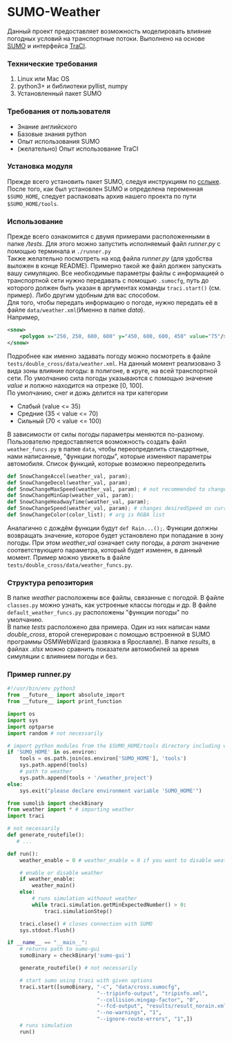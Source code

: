 # SUMO-Weather
Данный проект предоставляет возможность моделировать влияние погодных условий на транспортные потоки. Выполнено на основе [SUMO](https://sumo.dlr.de/docs/index.html) и интерфейса [TraCI](https://sumo.dlr.de/docs/TraCI.html).
### Технические требования
1. Linux или Mac OS
1. python3+ и библиотеки pyllist, numpy
1. Установленный пакет SUMO

### Требования от пользователя
* Знание английского
* Базовые знания python
* Опыт использования SUMO
* (желательно) Опыт использование TraCI

### Установка модуля
Прежде всего установить пакет SUMO, следуя инструкциям по [сслыке](https://sumo.dlr.de/docs/Installing.html). После того, как был установлен SUMO и определена переменная `$SUMO_HOME`, следует распаковать архив нашего проекта по пути `$SUMO_HOME/tools`.

### Использование
Прежде всего ознакомится с двумя примерами расположенными в папке */tests*. Для этого можно запустить исполняемый файл *runner.py* с помощью терминала и `./runner.py`  
Также желательно посмотреть на код файла *runner.py* (для удобства выложен в конце README). Примерно такой же файл должен запускать вашу симуляцию. Все необходимые параметры файлы с информацией о транспортной сети нужно передавать с помощью `.sumocfg`, путь до которого должен быть указан в аргументах команды `traci.start()` (см. пример). Либо другим удобным для вас способом.  
Для того, чтобы передать информацию о погоде, нужно передать её в файле `data/weather.xml`(Именно в папке *data*).   
Например,  
```xml
<snow>
    <polygon x="250, 250, 600, 600" y="450, 600, 600, 450" value="75"/>
</snow>
``` 
Подробнее как именно задавать погоду можно посмотреть в файле `tests/double_cross/data/weather.xml`. На данный момент реализовано 3 вида зоны влияние погоды: в полигоне, в круге, на всей транспортной сети. По умолчанию сила погоды указываются с помощью значение *value* и лолжно находится на отрезке [0, 100].  
По умолчанию, снег и дожь делится на три категории
* Слабый (value <= 35)
* Средние (35 < value <= 70)
* Сильный (70 < value <= 100)

В зависимости от силы погоды параметры меняются по-разному.
Пользователю предоставляется возможность создать файл `weather_funcs.py` в папке `data`, чтобы переопределить стандартные, нами написанные, "функции погоды", которые изменяют параметры автомобиля. Список функций, которые возможно переопределить
```python
def SnowChangeAccel(weather_val, param);
def SnowChangeDecel(weather_val, param);
def SnowChangeMaxSpeed(weather_val, param); # not recommended to change vehicle's physical maxSpeed
def SnowChangeMinGap(weather_val, param);
def SnowChangeHeadwayTime(weather_val, param);
def SnowChangeSpeed(weather_val, param); # changes desiredSpeed on current edge
def SnowChangeColor(color_list); # arg is RGBA list
```

Аналагично с дождём функции будут `def Rain...();`. Функции должны возвращать значение, которое будет установлено при попадание в зону погоды. При этом *weather_val* означает силу погоды, а *param* значение соответствующего параметра, который будет изменен, в данный момент. Пример можно увижеть в файле `tests/double_cross/data/weather_funcs.py`. 

### Структура репозитория
В папке *weather* расположены все файлы, связанные с погодой. В файле `classes.py` можно узнать, как устроеные классы погоды и др. В файле `default_weather_funcs.py` расположены "функции погоды" по умолчанию.  
В папке *tests* расположено два примера. Один из них написан нами *double_cross*, второй сгенерирован с помощью встроенной в SUMO программы OSMWebWizard (развязка в Ярославле). В папке *results*, в файлах *.xlsx* можно сравнить показатели автомобилей за время симуляции с влиянием погоды и без.

### Пример runner.py

```python
#!/usr/bin/env python3
from __future__ import absolute_import
from __future__ import print_function

import os
import sys
import optparse
import random # not necessarily

# import python modules from the $SUMO_HOME/tools directory including weather
if 'SUMO_HOME' in os.environ:
    tools = os.path.join(os.environ['SUMO_HOME'], 'tools')
    sys.path.append(tools)
    # path to weather
    sys.path.append(tools + '/weather_project')
else:
    sys.exit("please declare environment variable 'SUMO_HOME'")

from sumolib import checkBinary
from weather import * # importing weather
import traci

# not necessarily
def generate_routefile():
   # ...

def run():
    weather_enable = 0 # weather_enable = 0 if you want to disable weather

    # enable or disable weather
    if weather_enable:
        weather_main()
    else:
        # runs simulation withoout weather
        while traci.simulation.getMinExpectedNumber() > 0:
            traci.simulationStep()

    traci.close() # closes connection with SUMO
    sys.stdout.flush()

if __name__ == "__main__":
    # returns path to sumo-gui
    sumoBinary = checkBinary('sumo-gui')

    generate_routefile() # not necessarily

    # start sumo using traci with given options
    traci.start([sumoBinary, "-c", "data/cross.sumocfg",
                             "--tripinfo-output", "tripinfo.xml",
                             "--collision.mingap-factor", "0",
                             "--fcd-output", "results/result_norain.xml",
                             "--no-warnings", "1",
                             "--ignore-route-errors", "1",])
    # runs simulation
    run()

```
